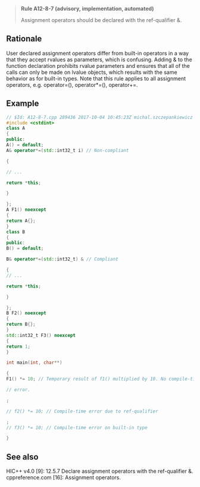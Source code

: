> **Rule A12-8-7 (advisory, implementation, automated)**
>
> Assignment operators should be declared with the ref-qualifier &.

## Rationale

User declared assignment operators differ from built-in operators in a way that they
accept rvalues as parameters, which is confusing. Adding & to the function
declaration prohibits rvalue parameters and ensures that all of the calls can only be
made on lvalue objects, which results with the same behavior as for built-in types.
Note that this rule applies to all assignment operators, e.g. operator=(), operator\*=(),
operator+=.

## Example

```cpp
// $Id: A12-8-7.cpp 289436 2017-10-04 10:45:23Z michal.szczepankiewicz $
#include <cstdint>
class A
{
public:
A() = default;
A& operator*=(std::int32_t i) // Non-compliant

{

// ...

return *this;

}

};
A F1() noexcept
{
return A{};
}
class B
{
public:
B() = default;

B& operator*=(std::int32_t) & // Compliant

{
// ...

return *this;

}

};
B F2() noexcept
{
return B{};
}
std::int32_t F3() noexcept
{
return 1;
}

int main(int, char**)

{
F1() *= 10; // Temporary result of f1() multiplied by 10. No compile-time

// error.

;

// f2() *= 10; // Compile-time error due to ref-qualifier

;
// f3() *= 10; // Compile-time error on built-in type

}

```

## See also

HIC++ v4.0 [9]: 12.5.7 Declare assignment operators with the ref-qualifier &.
cppreference.com [16]: Assignment operators.
